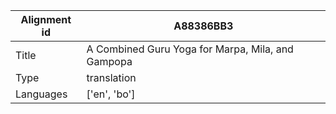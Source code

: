 |Alignment id | A88386BB3
| --- | --- 
|Title | A Combined Guru Yoga for Marpa, Mila, and Gampopa 
|Type | translation
|Languages | ['en', 'bo']